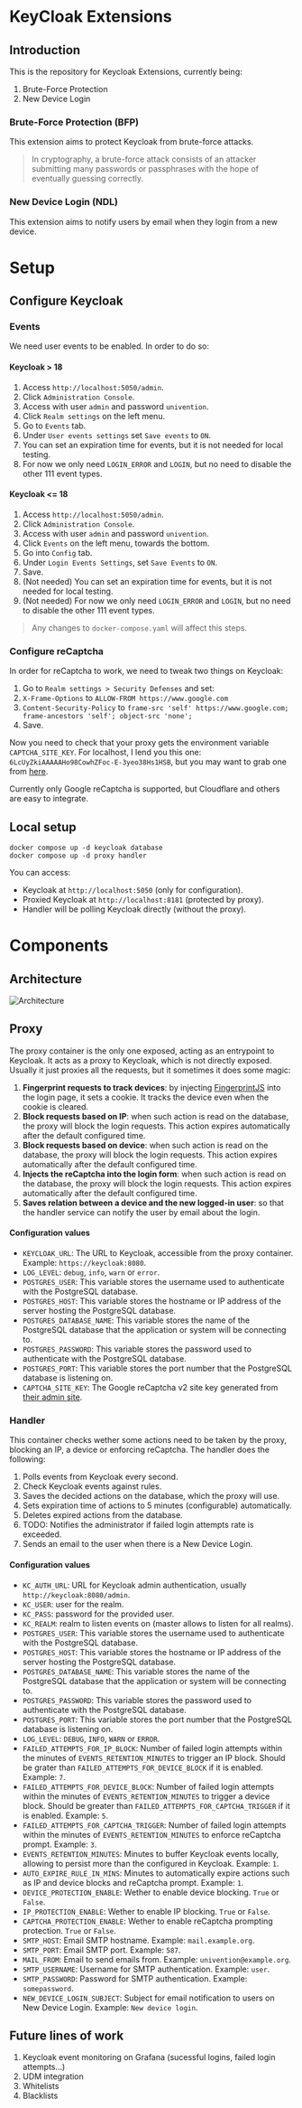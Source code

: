 # KeyCloak Extensions

## Introduction

This is the repository for Keycloak Extensions, currently being:

1. Brute-Force Protection
2. New Device Login

### Brute-Force Protection (BFP)

This extension aims to protect Keycloak from brute-force attacks.

> In cryptography, a brute-force attack consists of an attacker submitting many passwords or passphrases with the hope of eventually guessing correctly.

### New Device Login (NDL)

This extension aims to notify users by email when they login from a new device.

# Setup

## Configure Keycloak

### Events

We need user events to be enabled. In order to do so:

#### Keycloak > 18

1. Access `http://localhost:5050/admin`.
2. Click `Administration Console`.
3. Access with user `admin` and password `univention`.
4. Click `Realm settings` on the left menu.
5. Go to `Events` tab.
6. Under `User events settings` set `Save events` to `ON`.
7. You can set an expiration time for events, but it is not needed for local testing.
8. For now we only need `LOGIN_ERROR` and `LOGIN`, but no need to disable the other 111 event types.

#### Keycloak <= 18

1. Access `http://localhost:5050/admin`.
2. Click `Administration Console`.
3. Access with user `admin` and password `univention`.
4. Click `Events` on the left menu, towards the bottom.
5. Go into `Config` tab.
6. Under `Login Events Settings`, set `Save Events` to `ON`.
7. Save.
8. (Not needed) You can set an expiration time for events, but it is not needed for local testing.
9. (Not needed) For now we only need `LOGIN_ERROR` and `LOGIN`, but no need to disable the other 111 event types.

> Any changes to `docker-compose.yaml` will affect this steps.

### Configure reCaptcha

In order for reCaptcha to work, we need to tweak two things on Keycloak:

1. Go to `Realm settings > Security Defenses` and set:
2. `X-Frame-Options` to `ALLOW-FROM https://www.google.com`
3. `Content-Security-Policy` to `frame-src 'self' https://www.google.com; frame-ancestors 'self'; object-src 'none';`
4. Save.

Now you need to check that your proxy gets the environment variable `CAPTCHA_SITE_KEY`.
For localhost, I lend you this one: `6LcUyZkiAAAAAHo98CowhZFoc-E-3yeo38Hs1HSB`, but you
may want to grab one from [here](https://www.google.com/recaptcha/admin/).

Currently only Google reCaptcha is supported, but Cloudflare and others are easy to integrate.

## Local setup

`docker compose up -d keycloak database`  
`docker compose up -d proxy handler`

You can access:

- Keycloak at `http://localhost:5050` (only for configuration).
- Proxied Keycloak at `http://localhost:8181` (protected by proxy).
- Handler will be polling Keycloak directly (without the proxy).

# Components

## Architecture

![Architecture](images/architecture.png)

## Proxy

The proxy container is the only one exposed, acting as an entrypoint to Keycloak.
It acts as a proxy to Keycloak, which is not directly exposed. Usually it just
proxies all the requests, but it sometimes it does some magic:

1. **Fingerprint requests to track devices**: by injecting
   [FingerprintJS](https://github.com/fingerprintjs/fingerprintjs) into the login
   page, it sets a cookie. It tracks the device even when the cookie is cleared.
2. **Block requests based on IP**: when such action is read on the database,
   the proxy will block the login requests. This action expires automatically
   after the default configured time.
3. **Block requests based on device**: when such action is read on the database,
   the proxy will block the login requests. This action expires automatically
   after the default configured time.
4. **Injects the reCaptcha into the login form**: when such action is read on
   the database, the proxy will block the login requests. This action expires
   automatically after the default configured time.
5. **Saves relation between a device and the new logged-in user**: so that the
   handler service can notify the user by email about the login.

#### Configuration values

- `KEYCLOAK_URL`: The URL to Keycloak, accessible from the proxy container. Example: `https://keycloak:8080`.
- `LOG_LEVEL`: `debug`, `info`, `warn` or `error`.
- `POSTGRES_USER`: This variable stores the username used to authenticate with the PostgreSQL database.
- `POSTGRES_HOST`: This variable stores the hostname or IP address of the server hosting the PostgreSQL database.
- `POSTGRES_DATABASE_NAME`: This variable stores the name of the PostgreSQL database that the application or system will be connecting to.
- `POSTGRES_PASSWORD`: This variable stores the password used to authenticate with the PostgreSQL database.
- `POSTGRES_PORT`: This variable stores the port number that the PostgreSQL database is listening on.
- `CAPTCHA_SITE_KEY`: The Google reCaptcha v2 site key generated from [their admin site](https://www.google.com/recaptcha/admin/).

### Handler

This container checks wether some actions need to be taken by the proxy, blocking
an IP, a device or enforcing reCaptcha. The handler does the following:

1. Polls events from Keycloak every second.
2. Check Keycloak events against rules.
3. Saves the decided actions on the database, which the proxy will use.
4. Sets expiration time of actions to 5 minutes (configurable) automatically.
5. Deletes expired actions from the database.
6. TODO: Notifies the administrator if failed login attempts rate is exceeded.
7. Sends an email to the user when there is a New Device Login.

#### Configuration values

- `KC_AUTH_URL`: URL for Keycloak admin authentication, usually `http://keycloak:8080/admin`.
- `KC_USER`: user for the realm.
- `KC_PASS`: password for the provided user.
- `KC_REALM`: realm to listen events on (master allows to listen for all realms).
- `POSTGRES_USER`: This variable stores the username used to authenticate with the PostgreSQL database.
- `POSTGRES_HOST`: This variable stores the hostname or IP address of the server hosting the PostgreSQL database.
- `POSTGRES_DATABASE_NAME`: This variable stores the name of the PostgreSQL database that the application or system will be connecting to.
- `POSTGRES_PASSWORD`: This variable stores the password used to authenticate with the PostgreSQL database.
- `POSTGRES_PORT`: This variable stores the port number that the PostgreSQL database is listening on.
- `LOG_LEVEL`: `DEBUG`, `INFO`, `WARN` or `ERROR`.
- `FAILED_ATTEMPTS_FOR_IP_BLOCK`: Number of failed login attempts within the minutes of `EVENTS_RETENTION_MINUTES` to trigger an IP block. Should be grater than `FAILED_ATTEMPTS_FOR_DEVICE_BLOCK` if it is enabled. Example: `7`.
- `FAILED_ATTEMPTS_FOR_DEVICE_BLOCK`: Number of failed login attempts within the minutes of `EVENTS_RETENTION_MINUTES` to trigger a device block. Should be greater than `FAILED_ATTEMPTS_FOR_CAPTCHA_TRIGGER` if it is enabled. Example: `5`.
- `FAILED_ATTEMPTS_FOR_CAPTCHA_TRIGGER`: Number of failed login attempts within the minutes of `EVENTS_RETENTION_MINUTES` to enforce reCaptcha prompt. Example: `3`.
- `EVENTS_RETENTION_MINUTES`: Minutes to buffer Keycloak events locally, allowing to persist more than the configured in Keycloak. Example: `1`.
- `AUTO_EXPIRE_RULE_IN_MINS`: Minutes to automatically expire actions such as IP and device blocks and reCaptcha prompt. Example: `1`.
- `DEVICE_PROTECTION_ENABLE`: Wether to enable device blocking. `True` or `False`.
- `IP_PROTECTION_ENABLE`: Wether to enable IP blocking. `True` or `False`.
- `CAPTCHA_PROTECTION_ENABLE`: Wether to enable reCaptcha prompting protection. `True` or `False`.
- `SMTP_HOST`: Email SMTP hostname. Example: `mail.example.org`.
- `SMTP_PORT`: Email SMTP port. Example: `587`.
- `MAIL_FROM`: Email to send emails from. Example: `univention@example.org`.
- `SMTP_USERNAME`: Username for SMTP authentication. Example: `user`.
- `SMTP_PASSWORD`: Password for SMTP authentication. Example: `somepassword`.
- `NEW_DEVICE_LOGIN_SUBJECT`: Subject for email notification to users on New Device Login. Example: `New device login`.

## Future lines of work

1. Keycloak event monitoring on Grafana (sucessful logins, failed login attempts...)
2. UDM integration
3. Whitelists
4. Blacklists
